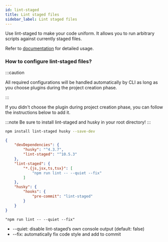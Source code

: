 ```yaml
---
id: lint-staged
title: Lint staged files
sidebar_label: Lint staged files
---
```


Use lint-staged to make your code uniform. It allows you to run arbitrary scripts against currently staged files.
 
Refer to [documentation](https://github.com/okonet/lint-staged) for detailed usage.

### How to configure lint-staged files?

:::caution

All required configurations will be handled automatically by CLI as long as you choose plugins during the project creation phase.

:::

If you didn't choose the plugin during project creation phase, you can follow the instructions below to add it.

:::note
Be sure to install lint-staged and husky in your root directory!
:::

```bash
npm install lint-staged husky --save-dev
```


```json title="package.json"
{
    "devDependencies": {
        "husky": "^4.3.7",
        "lint-staged": "^10.5.3"
    },
    "lint-staged": {
        "*.{js,jsx,ts,tsx}": [
            "npm run lint -- --quiet --fix"
        ]
    },
    "husky": {
        "hooks": {
            "pre-commit": "lint-staged"
        }
    }
}
```

`"npm run lint -- --quiet --fix"` 
- --quiet: disable lint-staged’s own console output (default: false)
- --fix: automatically fix code style and add to commit
